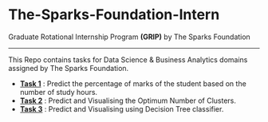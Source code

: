 # The-Sparks-Foundation-Intern
Graduate Rotational Internship Program **(GRIP)** by The Sparks Foundation


---
This Repo contains tasks for Data Science & Business Analytics domains assigned by The Sparks Foundation.

* [**Task 1**](https://github.com/Deff-ux/The-Sparks-Foundation-Intern/blob/main/Task%201%20GRIP%20-%20Prediction%20using%20Supervised%20ML.ipynb) 
: Predict the percentage of marks of the student based on the number of study hours.
* [**Task 2**](https://github.com/Deff-ux/The-Sparks-Foundation-Intern/blob/main/Task%202%20GRIP%20-%20Prediction%20using%20Unsupervised%20ML.ipynb) 
: Predict and Visualising the Optimum Number of Clusters.
* [**Task 3**](https://github.com/Deff-ux/The-Sparks-Foundation-Intern/blob/main/Task%203%20GRIP%20-%20Prediction%20using%20Decision%20Tree%20Algorithm.ipynb) 
: Predict and Visualising using Decision Tree classifier.


